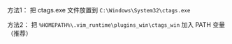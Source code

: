 ﻿方法1：
	把 ctags.exe 文件放置到 `C:\Windows\System32\ctags.exe`

方法2：
	把 `%HOMEPATH%\.vim_runtime\plugins_win\ctags_win` 加入 PATH 变量（推荐）
